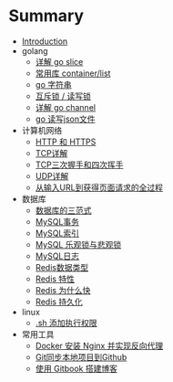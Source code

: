 # Summary

* [Introduction](README.md)
* golang
    * [详解 go slice](golang/slice.md)
    * [常用库 container/list](golang/list.md)
    * [go 字符串](golang/string.md)
    * [互斥锁 / 读写锁](golang/mutex.md)
    * [详解 go channel](golang/channel.md)
    * [go 读写json文件](golang/json.md)
* 计算机网络
    * [HTTP 和 HTTPS](network/http.md)
    * [TCP详解](network/tcp.md)
    * [TCP三次握手和四次挥手](network/three-way-handshake.md)
    * [UDP详解](network/udp.md)
    * [从输入URL到获得页面请求的全过程](network/process-from-URL-to-response.md)
* 数据库
    * [数据库的三范式](db/nf.md)
    * [MySQL事务](db/mysql-transaction.md)
    * [MySQL索引](db/mysql-index.md)
    * [MySQL 乐观锁与悲观锁](db/mysql-lock.md)
    * [MySQL日志](db/mysql-log.md)
    * [Redis数据类型](db/redis-types.md)
    * [Redis 特性](db/redis-function.md)
    * [Redis 为什么快](db/redis-single-thread.md)
    * [Redis 持久化](db/redis-presistence.md)
* linux
    * [.sh 添加执行权限](linux/chmod.md)
* 常用工具
    * [Docker 安装 Nginx 并实现反向代理](other/reverseproxy.md)
    * [Git同步本地项目到Github](other/git.md)
    * [使用 Gitbook 搭建博客](other/gitbook.md)

